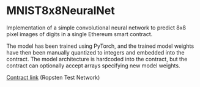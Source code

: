 # MNIST8x8NeuralNet

Implementation of a simple convolutional neural network to predict 8x8 pixel images of digits in a single Ethereum smart contract.

The model has been trained using PyTorch, and the trained model weights have then been manually quantized to integers and embedded into the contract. The model architecture is hardcoded into the contract, but the contract can optionally accept arrays specifying new model weights.

[Contract link](https://ropsten.etherscan.io/address/0xc135b522efe670ccb1466ea655c8dea6ac6a96cd) (Ropsten Test Network)
